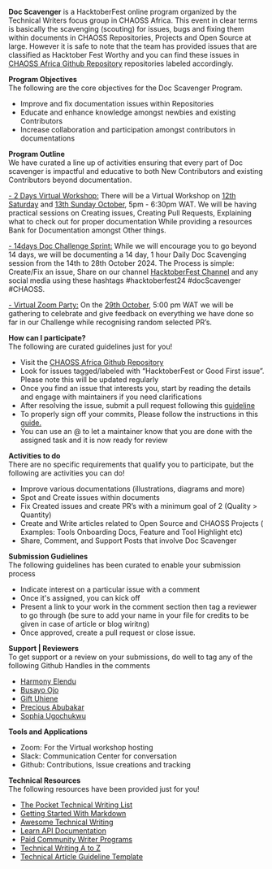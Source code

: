 **Doc Scavenger** is a HacktoberFest online program organized by the Technical Writers focus group in CHAOSS Africa. This event in clear terms is basically the scavenging (scouting) for issues, bugs and fixing them within documents in CHAOSS Repositories, Projects and Open Source at large. However it is safe to note that the team has provided issues that are classified as Hacktober Fest Worthy and you can find these issues in [CHAOSS Africa Github Repository](https://github.com/chaoss/chaoss-africa) repositories labeled accordingly.
 

**Program Objectives** \
The following are the core objectives for the Doc Scavenger Program.
- Improve and fix documentation issues within Repositories
- Educate and enhance knowledge amongst newbies and existing Contributors
- Increase collaboration and participation amongst contributors in documentations


**Program Outline** \
We have curated a line up of activities ensuring that every part of Doc scavenger is impactful and educative to both New Contributors and existing Contributors beyond documentation. 
 
<span style="text-decoration:underline;">- 2 Days Virtual Workshop:</span> There will be a Virtual Workshop on [12th Saturday](https://teamup.com/event/show/id/YNyTz7jvH7DgJUrR9Sdu2fiuNv4Kkt) and [13th Sunday October](https://teamup.com/event/show/id/ST8GZ4os6T5Lw39ncTYueC8sj7tB3M), 5pm - 6:30pm WAT. We will be having practical sessions on Creating issues, Creating Pull Requests, Explaining what to check out for proper documentation While providing a resources Bank for Documentation amongst Other things.  
 
<span style="text-decoration:underline;">- 14days Doc Challenge Sprint:</span> While we will encourage you to go beyond 14 days, we will be documenting a 14 day, 1 hour Daily Doc Scavenging session from the 14th to 28th October 2024. The Process is simple: Create/Fix an issue, Share on our channel [HacktoberFest Channel](https://chaoss-workspace.slack.com/archives/C07PX1J47HQ) and any social media using these hashtags #hacktoberfest24 #docScavenger #CHAOSS. 
 
<span style="text-decoration:underline;">- Virtual Zoom Party:</span> On the [29th October](https://teamup.com/event/show/id/XzTKoaiHbviEy6vF2k6M3n99Xnz9Vz), 5:00 pm WAT we will be gathering to celebrate and give feedback on everything we have done so far in our Challenge while recognising random selected PR’s.  

**How can I participate?** \
The following are curated guidelines just for you!
- Visit the [CHAOSS Africa Github Repository ](https://github.com/chaoss/chaoss-africa) 
- Look for issues tagged/labeled with “HacktoberFest or Good First issue”. Please note this will be updated regularly  
- Once you find an issue that interests you, start by reading the details and engage with maintainers if you need clarifications 
- After resolving the issue, submit a pull request following this [guideline](https://opensource.com/article/19/7/create-pull-request-github)
- To properly sign off your commits, Please follow the instructions in this [guide.](https://www.secondstate.io/articles/dco/)  
- You can use an @ to let a maintainer know that you are done with the assigned task and it is now ready for review

**Activities to do** \
There are no specific requirements that qualify you to participate, but the following are activities you can do!
- Improve various documentations (illustrations, diagrams and more)
- Spot and Create issues within documents
- Fix Created issues and create PR’s  with a minimum goal of 2 (Quality > Quantity)
- Create and Write articles related to Open Source and CHAOSS Projects ( Examples: Tools Onboarding Docs, Feature and Tool Highlight etc) 
- Share, Comment, and Support Posts that involve Doc Scavenger

**Submission Gudielines** \
The following guidelines has been curated to enable your submission process 
- Indicate interest on a particular issue with a comment 
- Once it's assigned, you can kick off
- Present a link to your work in the comment section then tag a reviewer to go through (be sure to add your name in your file for credits to be given in case of article or blog wiritng)  
- Once approved, create a pull request or close issue. 

**Support | Reviewers** \
To get support or a review on your submissions, do well to tag any of the following Github Handles in the comments
- [Harmony Elendu](https://github.com/harmonyelendu) 
- [Busayo Ojo](https://github.com/busayo-ojo) 
- [Gift Uhiene](https://github.com/giftea) 
- [Precious Abubakar](https://github.com/misspee007) 
- [Sophia Ugochukwu](https://github.com/sophiaugo)

**Tools and Applications** 
- Zoom: For the Virtual workshop hosting
- Slack: Communication Center for conversation
- Github: Contributions, Issue creations and tracking

**Technical Resources** \
The following resources have been provided just for you!
- [The Pocket Technical Writing List](https://github.com/rubymorillo/pocket-tech-writing-list)
- [Getting Started With Markdown](https://www.markdownguide.org/getting-started/)
- [Awesome Technical Writing](https://github.com/BolajiAyodeji/awesome-technical-writing)
- [Learn API Documentation](https://idratherbewriting.com/learnapidoc/)
- [Paid Community Writer Programs](https://github.com/malgamves/CommunityWriterPrograms)
- [Technical Writing A to Z](https://www.freecodecamp.org/news/technical-writing-for-beginners/)
- [Technical Article Guideline Template](https://github.com/iamfortune/Technical-Article-Guideline-Template)
 
